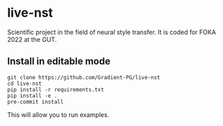# live-nst
Scientific project in the field of neural style transfer. It is coded for FOKA 2022 at the GUT.

## Install in editable mode
```console
git clone https://github.com/Gradient-PG/live-nst
cd live-nst
pip install -r requirements.txt
pip install -e .
pre-commit install
```
This will allow you to run examples.
